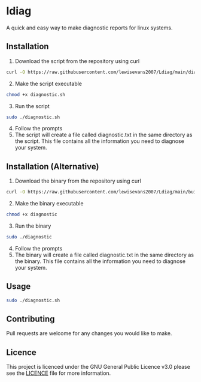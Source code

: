 # ldiag
A quick and easy way to make diagnostic reports for linux systems.

## Installation
1. Download the script from the repository using curl
```bash
curl -O https://raw.githubusercontent.com/lewisevans2007/Ldiag/main/diagnostic.sh
```
2. Make the script executable
```bash
chmod +x diagnostic.sh
```
3. Run the script
```bash
sudo ./diagnostic.sh
```
4. Follow the prompts
5. The script will create a file called diagnostic.txt in the same directory as the script. This file contains all the information you need to diagnose your system.

## Installation (Alternative)
1. Download the binary from the repository using curl
```bash
curl -O https://raw.githubusercontent.com/lewisevans2007/Ldiag/main/build/diagnostic
```
2. Make the binary executable
```bash
chmod +x diagnostic
```
3. Run the binary
```bash
sudo ./diagnostic
```
4. Follow the prompts
5. The binary will create a file called diagnostic.txt in the same directory as the binary. This file contains all the information you need to diagnose your system.

## Usage
```bash
sudo ./diagnostic.sh
```
## Contributing
Pull requests are welcome for any changes you would like to make.

## Licence
This project is licenced under the GNU General Public Licence v3.0 please see the [LICENCE](LICENCE) file for more information.